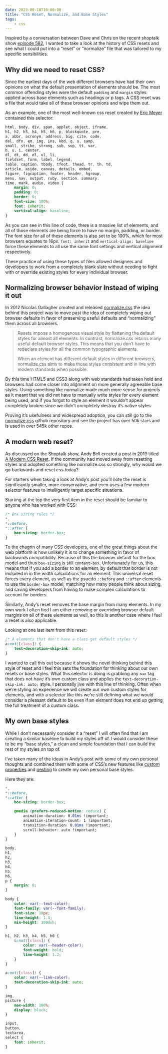 ```yaml
---
date: 2023-09-18T16:00:00
title: "CSS Reset, Normalize, and Base Styles"
tags: 
    - css
---
```


Inspired by a conversation between Dave and Chris on the recent shoptalk show [episode 582](https://shoptalkshow.com/582/), I wanted to take a look at the history of CSS resets and see what I could put into a “reset” or “normalize” file that was tailored to my specific sensibilities. 

## Why did we need to reset CSS?

Since the earliest days of the web different browsers have had their own opinions on what the default presentation of elements should be. The most common offending styles were the default `padding` and `margin` styles applied across base elements such as headings or p tags. A CSS reset was a file that would take all of these browser opinions and wipe them out.

As an example, one of the most well-known css reset created by [Eric Meyer](https://meyerweb.com/eric/tools/css/reset/) contained this selector:

```css
html, body, div, span, applet, object, iframe,
h1, h2, h3, h4, h5, h6, p, blockquote, pre,
a, abbr, acronym, address, big, cite, code,
del, dfn, em, img, ins, kbd, q, s, samp,
small, strike, strong, sub, sup, tt, var,
b, u, i, center,
dl, dt, dd, ol, ul, li,
fieldset, form, label, legend,
table, caption, tbody, tfoot, thead, tr, th, td,
article, aside, canvas, details, embed, 
figure, figcaption, footer, header, hgroup, 
menu, nav, output, ruby, section, summary,
time, mark, audio, video {
    margin: 0;
    padding: 0;
    border: 0;
    font-size: 100%;
    font: inherit;
    vertical-align: baseline;
}
```

As you can see in this line of code, there is a massive list of elements, and all of those elements are being force to have no margin, padding, or border. The font size for all of these elements is also set to be 100%, which for most browsers equates to 16px. `font: inherit` and `vertical-align: baseline` force these elements to all use the same font settings and vertical alignment respectively.

These practice of using these types of files allowed designers and developers to work from a completely blank slate without needing to fight with or override existing styles for every individual browser.

## Normalizing browser behavior instead of wiping it out

In 2012 Nicolas Gallagher created and released [normalize.css](https://nicolasgallagher.com/about-normalize-css/) the idea behind this project was to move past the idea of completely wiping out browser defaults in favor of preserving useful defaults and “normalizing” them across all browsers.

> Resets impose a homogenous visual style by flattening the default styles for almost all elements. In contrast, normalize.css retains many useful default browser styles. This means that you don’t have to redeclare styles for all the common typographic elements.
> 
> 
> When an element has different default styles in different browsers, normalize.css aims to make those styles consistent and in line with modern standards when possible.
> 

By this time HTML5 and CSS3 along with web standards had taken hold and browsers had come closer into alignment on more generally agreeable base styles. Using something like normalize made much more sense for projects as it meant that we did not have to manually write styles for every element being used, and if you forgot to style an element it wouldn’t appear completely broken since we didn’t completely destroy it’s native styles.

Proving it’s usefulness and widespread adoption, you can still go to the [normalize.css](https://github.com/necolas/normalize.css/) github repository and see the project has over 50k stars and is used in over 545k other repos.

## A modern web reset?

As discussed on the Shoptalk show, Andy Bell created a post in 2019 titled [A Modern CSS Reset](https://andy-bell.co.uk/a-modern-css-reset/). If the community had moved away from resetting styles and adopted something like normalize.css so strongly, why would we go backwards and reset css today?

For starters when taking a look at Andy’s post you’ll note the reset is significantly smaller, more conservative, and even uses a few modern selector features to intelligently target specific situations.

Starting at the top the very first item in the reset should be familiar to anyone who has worked with CSS:

```css
/* Box sizing rules */
*,
*::before,
*::after {
    box-sizing: border-box;
}
```

To the chagrin of many CSS developers, one of the great things about the web platform is how unlikely it is to change something in favor of backwards compatibility. Because of this the browser default for the box model and thus `box-sizing` is still `content-box`. Unfortunately for us, this means that if you add a border to an element, by default that border is not included in in the width calculations for an element. This universal reset forces every element, as well as the psuedo `::before` and `::after` elements to use the `border-box` model; matching how many people think about sizing, and saving developers from having to make complex calculations to account for borders.

Similarly, Andy’s reset removes the base margin from many elements. In my own work I often find I am either removing or overriding browser default margins on all of these elements as well, so this is another case where I feel a reset is also applicable.

Looking at one last item from this reset:

```css
/* A elements that don't have a class get default styles */
a:not([class]) {
    text-decoration-skip-ink: auto;
}
```

I wanted to call this out because it shows the novel thinking behind this style of reset and I feel this sets the foundation for thinking about our own resets or base styles. What this selector is doing is grabbing any `<a>` tag that does not have it’s own custom class and applies the `text-decoration-skip-ink: auto;` style. I personally jive with this line of thinking. Often when we’re styling an experience we will create our own custom styles for elements, and with a selector like this we’re still defining what we would consider a pleasant default to be even if an element does not end up getting the full treatment of a custom class.

## My own base styles

While I don’t necessarily consider it a “reset” I will often find that I am creating a similar baseline to build my styles off of. I would consider these to be my “base styles,” a clean and simple foundation that I can build the rest of my styles on top of.

I’ve taken many of the ideas in Andy’s post with some of my own personal thoughts and combined them with some of CSS’s new features like [custom properties](https://developer.mozilla.org/en-US/docs/Web/CSS/Using_CSS_custom_properties) and [nesting](https://developer.mozilla.org/en-US/docs/Web/CSS/CSS_nesting) to create my own personal base styles.

Here they are:

```css
*,
*::before,
*::after {
    box-sizing: border-box;

    @media (prefers-reduced-motion: reduce) {
        animation-duration: 0.01ms !important;
        animation-iteration-count: 1 !important;
        transition-duration: 0.01ms !important;
        scroll-behavior: auto !important;
    }
}

body,
h1,
h2,
h3,
h4,
h5,
h6,
p {
    margin: 0;
}

body {
    color: var(--text-color);
    font-family: var(--font-family);
    font-size: 18px;
    line-height: 1.4;
    min-height: 100dvh;
}

h1, h2, h3, h4, h5, h6 {
    &:not([class]) {
        color: var(--header-color);
        font-weight: bold;
        line-height: 1.2;
    }
}

a:not([class]) {
    color: var(--link-color);
    text-decoration-skip-ink: auto;
}

img,
picture {
    max-width: 100%;
    display: block;
}

input,
button,
textarea,
select {
    font: inherit;
}
```